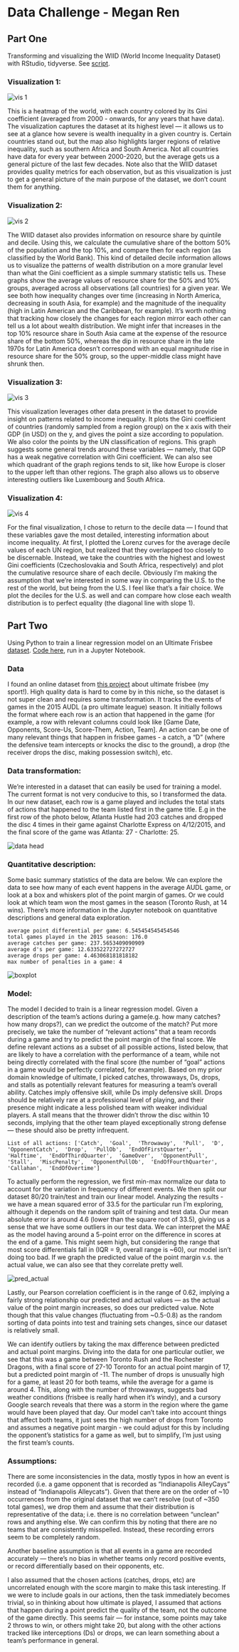 # Data Challenge - Megan Ren

## Part One

Transforming and visualizing the WIID (World Income Inequality Dataset) with RStudio, tidyverse. See [script](part_one/scripts/script_wiid.R).

### Visualization 1:
![vis 1](part_one/world_heatmap.png)

This is a heatmap of the world, with each country colored by its Gini coefficient (averaged from 2000 - onwards, for any years that have data). The visualization captures the dataset at its highest level — it allows us to see at a glance how severe is wealth inequality in a given country is. Certain countries stand out, but the map also highlights larger regions of relative inequality, such as  southern Africa and South America. Not all countries have data for every year between 2000-2020, but the average gets us a general picture of the last few decades. Note also that the WIID dataset provides quality metrics for each observation, but as this visualization is just to get a general picture of the main purpose of the dataset, we don’t count them for anything. 


### Visualization 2:
![vis 2](part_one/income_eq.png)

The WIID dataset also provides information on resource share by quintile and decile. Using this, we calculate the cumulative share of the bottom 50% of the population and the top 10%, and compare then for each region (as classified by the World Bank). This kind of detailed decile information allows us to visualize the patterns of wealth distribution on a more granular level than what the Gini coefficient as a simple summary statistic tells us. These graphs show the average values of resource share for the 50% and 10% groups, averaged across all observations (all countries) for a given year. We see both how inequality changes over time (increasing in North America, decreasing in south Asia, for example) and the magnitude of the inequality (high in Latin American and the Caribbean, for example). It’s worth nothing that tracking how closely the changes for each region mirror each other can tell us a lot about wealth distribution. We might infer that increases in the top 10% resource share in South Asia came at the expense of the resource share of the bottom 50%, whereas the dip in resource share in the late 1970s for Latin America doesn’t correspond with an equal magnitude rise in resource share for the 50% group, so the upper-middle class might have shrunk then. 


### Visualization 3:
![vis 3](part_one/gdp_vs_gini.png)

This visualization leverages other data present in the dataset to provide insight on patterns related to income inequality. It plots the Gini coefficient of countries (randomly sampled from a region group) on the x axis with their GDP (in USD) on the y, and gives the point a size according to population. We also color the points by the UN classification of regions. This graph suggests some general trends around these variables — namely, that GDP has a weak negative correlation with Gini coefficient. We can also see which quadrant of the graph regions tends to sit, like how Europe is closer to the upper left than other regions. The graph also allows us to observe interesting outliers like Luxembourg and South Africa. 


### Visualization 4:
![vis 4](part_one/lorenz.png)

For the final visualization, I chose to return to the decile data — I found that these variables gave the most detailed, interesting information about income inequality. At first, I plotted the Lorenz curves for the average decile values of each UN region, but realized that they overlapped too closely to be discernable. Instead, we take the countries with the highest and lowest Gini coefficients (Czechoslovakia and South Africa, respectively) and plot the cumulative resource share of each decile. Obviously I’m making the assumption that we’re interested in some way in comparing the U.S. to the rest of the world, but being from the U.S. I feel like that’s a fair choice. We plot the deciles for the U.S. as well and can compare how close each wealth distribution is to perfect equality (the diagonal line with slope 1). 



## Part Two

Using Python to train a linear regression model on an Ultimate Frisbee [dataset](part_two/2015_event_data.csv). [Code here](part_two/ultimate_frisbee.ipynb), run in a Jupyter Notebook.

### Data 
I found an online dataset from [this project](https://github.com/karinehsu/cs109-final-project) about ultimate frisbee (my sport!). High quality data is hard to come by in this niche, so the dataset is not super clean and requires some transformation. It tracks the events of games in the 2015 AUDL (a pro ultimate league) season. It initially follows the format where each row is an action that happened in the game (for example, a row with relevant columns could look like [Game Date, Opponents, Score-Us, Score-Them, Action, Team]. An action can be one of many relevant things that happen in frisbee games - a catch, a “D” (where the defensive team intercepts or knocks the disc to the ground), a drop (the receiver drops the disc, making possession switch), etc. 

### Data transformation:
We’re interested in a dataset that can easily be used for training a model. The current format is not very conducive to this, so I transformed the data. In our new dataset, each row is a game played and includes the total stats of actions that happened to the team listed first in the game title. E.g in the first row of the photo below, Atlanta Hustle had 203 catches and dropped the disc 4 times in their game against Charlotte Express on 4/12/2015, and the final score of the game was Atlanta: 27 - Charlotte: 25. 

![data head](part_two/data_head.png)

### Quantitative description: 
Some basic summary statistics of the data are below. We can explore the data to see how many of each event happens in the average AUDL game, or look at a box and whiskers plot of the point margin of games. Or we could look at which team won the most games in the season (Toronto Rush, at 14 wins). There’s more information in the Jupyter notebook on quantitative descriptions and general data exploration. 

```
average point differential per game: 6.545454545454546
total games played in the 2015 season: 176.0
average catches per game: 237.5653409090909
average d's per game: 12.633522727272727
average drops per game: 4.463068181818182
max number of penalties in a game: 4 
```

![boxplot](part_two/boxplot.png)

### Model: 
The model I decided to train is a linear regression model. Given a description of the team’s actions during a game(e.g. how many catches? how many drops?), can we predict the outcome of the match? Put more precisely, we take the number of “relevant actions” that a team records during a game and try to predict the point margin of the final score. We define relevant actions as a subset of all possible actions, listed below, that are likely to have a correlation with the performance of a team, while not being directly correlated with the final score (the number of “goal” actions in a game would be perfectly correlated, for example). Based on my prior domain knowledge of ultimate, I picked catches, throwaways, Ds, drops, and stalls as potentially relevant features for measuring a team’s overall ability. Catches imply offensive skill, while Ds imply defensive skill. Drops should be relatively rare at a professional level of playing, and their presence might indicate a less polished team with weaker individual players. A stall means that the thrower didn’t throw the disc within 10 seconds, implying that the other team played exceptionally strong defense — these should also be pretty infrequent. 

```
List of all actions: ['Catch',  'Goal',  'Throwaway',  'Pull',  'D',  'OpponentCatch',  'Drop',  'PullOb',  'EndOfFirstQuarter',  'Halftime',  'EndOfThirdQuarter',  'GameOver',  'OpponentPull',  'Stall',  'MiscPenalty',  'OpponentPullOb',  'EndOfFourthQuarter',  'Callahan',  'EndOfOvertime']
```

To actually perform the regression, we first min-max normalize our data to account for the variation in frequency of different events. We then split our dataset 80/20 train/test and train our linear model. Analyzing the results - we have a mean squared error of 33.5 for the particular run I’m exploring, although it depends on the random split of training and test data. Our mean absolute error is around 4.6 (lower than the square root of 33.5), giving us a sense that we have some outliers in our test data. We can interpret the MAE as the model having around a 5-point error on the difference in scores at the end of a game. This might seem high, but considering the range that most score differentials fall in (IQR = 9, overall range is ~60), our model isn’t doing too bad. If we graph the predicted value of the point margin v.s. the actual value, we can also see that they correlate pretty well. 

![pred_actual](pred_actual.png)

Lastly, our Pearson correlation coefficient is in the range of 0.62, implying a fairly strong relationship our predicted and actual values — as the actual value of the point margin increases, so does our predicted value. Note though that this value changes (fluctuating from ~0.5-0.8) as the random sorting of data points into test and training sets changes, since our dataset is relatively small. 

We can identify outliers by taking the max difference between predicted and actual point margins. Diving into the data for one particular outlier, we see that this was a game between Toronto Rush and the Rochester Dragons, with a final score of 27-10 Toronto for an actual point margin of 17, but a predicted point margin of -11. The number of drops is unusually high for a game, at least 20 for both teams, while the average for a game is around 4. This, along with the number of throwaways, suggests bad weather conditions (frisbee is really hard when it’s windy), and a cursory Google search reveals that there was a storm in the region where the game would have been played that day. Our model can’t take into account things that affect both teams, it just sees the high number of drops from Toronto and assumes a negative point margin - we could adjust for this by including the opponent’s statistics for a game as well, but to simplify, I’m just using the first team’s counts. 


### Assumptions:
There are some inconsistencies in the data, mostly typos in how an event is recorded (i.e. a game opponent that is recorded as “Indianapolis AlleyCays” instead of “Indianapolis Alleycats”). Given that there are on the order of ~10 occurrences from the original dataset that we can’t resolve (out of ~350 total games), we drop them and assume that their distribution is representative of the data; i.e. there is no correlation between “unclean” rows and anything else. We can confirm this by noting that there are no teams that are consistently misspelled. Instead, these recording errors seem to be completely random. 

Another baseline assumption is that all events in a game are recorded accurately — there’s no bias in whether teams only record positive events, or record differentially based on their opponents, etc. 

I also assumed that the chosen actions (catches, drops, etc) are uncorrelated enough with the score margin to make this task interesting. If we were to include goals in our actions, then the task immediately becomes trivial, so in thinking about how ultimate is played, I assumed that actions that happen during a point predict the quality of the team, not the outcome of the game directly. This seems fair — for instance, some points may take 2 throws to win, or others might take 20, but along with the other actions tracked like interceptions (Ds) or drops, we can learn something about a team’s performance in general. 






